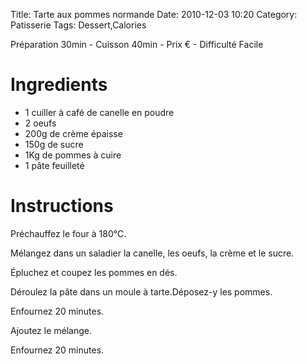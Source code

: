 Title: Tarte aux pommes normande
Date: 2010-12-03 10:20
Category: Patisserie
Tags: Dessert,Calories

Préparation 30min - Cuisson 40min - Prix € - Difficulté Facile

# Ingredients

- 1 cuiller à café de canelle en poudre
- 2 oeufs
- 200g de crème épaisse
- 150g de sucre
- 1Kg de pommes à cuire
- 1 pâte feuilleté

# Instructions

Préchauffez le four à 180°C.

Mélangez dans un saladier la canelle, les oeufs, la crème et le sucre.

Épluchez et coupez les pommes en dés.

Déroulez la pâte dans un moule à tarte.Déposez-y les pommes.

Enfournez 20 minutes.

Ajoutez le mélange.

Enfournez 20 minutes.
